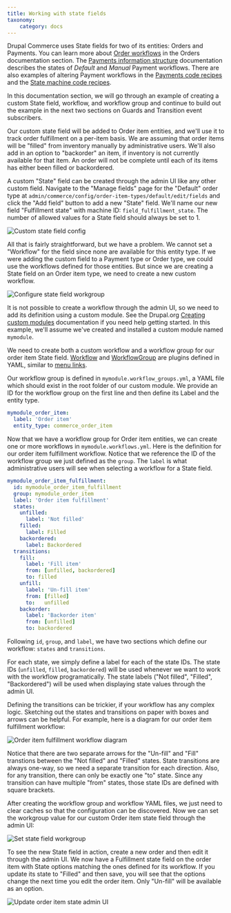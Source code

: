 ```yaml
---
title: Working with state fields
taxonomy:
    category: docs
---
```


Drupal Commerce uses State fields for two of its entities: Orders and Payments. You can learn more about [Order workflows](../../../../orders/workflows) in the Orders documentation section. The [Payments information structure](../../../../payments/payments-information-structure) documentation describes the states of *Default* and *Manual* Payment workflows. There are also examples of altering Payment workflows in the [Payments code recipes](../../../../payments/code-recipes) and the [State machine code recipes](../code-recipes).

In this documentation section, we will go through an example of creating a custom State field, workflow, and workflow group and continue to build out the example in the next two sections on Guards and Transition event subscribers.

Our custom state field will be added to Order item entities, and we'll use it to track order fulfillment on a per-item basis. We are assuming that order items will be "filled" from inventory manually by administrative users. We'll also add in an option to "backorder" an item, if inventory is not currently available for that item. An order will not be complete until each of its items has either been filled or backordered.

A custom "State" field can be created through the admin UI like any other custom field. Navigate to the "Manage fields" page for the "Default" order type at `admin/commerce/config/order-item-types/default/edit/fields` and click the "Add field" button to add a new "State" field. We'll name our new field "Fulfillment state" with machine ID: `field_fulfillment_state`. The number of allowed values for a State field should always be set to 1.

![Custom state field config](../images/custom-state-fields-1.png)

All that is fairly straightforward, but we have a problem. We cannot set a "Workflow" for the field since none are available for this entity type. If we were adding the custom field to a Payment type or Order type, we could use the workflows defined for those entities. But since we are creating a State field on an Order item type, we need to create a new custom workflow.

![Configure state field workgroup](../images/custom-state-fields-2.png)

It is not possible to create a workflow through the admin UI, so we need to add its definition using a custom module. See the Drupal.org [Creating custom modules] documentation if you need help getting started. In this example, we'll assume we've created and installed a custom module named `mymodule`.

We need to create both a custom workflow and a workflow group for our order item State field. [Workflow] and [WorkflowGroup] are plugins defined in YAML, similar to [menu links].

Our workflow group is defined in `mymodule.workflow_groups.yml`, a YAML file which should exist in the root folder of our custom module. We provide an ID for the workflow group on the first line and then define its Label and the entity type.

```yaml
mymodule_order_item:
  label: 'Order item'
  entity_type: commerce_order_item
```

Now that we have a workflow group for Order item entities, we can create one or more workflows in `mymodule.workflows.yml`. Here is the definition for our order item fulfillment workflow. Notice that we reference the ID of the workflow group we just defined as the `group`. The `label` is what administrative users will see when selecting a workflow for a State field.

```yaml
mymodule_order_item_fulfillment:
  id: mymodule_order_item_fulfillment
  group: mymodule_order_item
  label: 'Order item fulfillment'
  states:
    unfilled:
      label: 'Not filled'
    filled:
      label: Filled
    backordered:
      label: Backordered
  transitions:
    fill:
      label: 'Fill item'
      from: [unfilled, backordered]
      to: filled
    unfill:
      label: 'Un-fill item'
      from: [filled]
      to:   unfilled
    backorder:
      label: 'Backorder item'
      from: [unfilled]
      to: backordered
```

Following `id`, `group`, and `label`, we have two sections which define our workflow: `states` and `transitions`. 

For each state, we simply define a label for each of the state IDs. The state IDs (`unfilled`, `filled`, `backordered`) will be used whenever we want to work with the workflow programatically. The state labels ("Not filled", "Filled", "Backordered") will be used when displaying state values through the admin UI.

Defining the transitions can be trickier, if your workflow has any complex logic. Sketching out the states and transitions on paper with boxes and arrows can be helpful. For example, here is a diagram for our order item fulfillment workflow:

![Order item fulfillment workflow diagram](../images/custom-state-fields-5.png)

Notice that there are two separate arrows for the "Un-fill" and "Fill" transtions between the "Not filled" and "Filled" states. State transitions are always one-way, so we need a separate transition for each direction. Also, for any transition, there can only be exactly one "to" state. Since any transition can have multiple "from" states, those state IDs are defined with square brackets.

After creating the workflow group and workflow YAML files, we just need to clear caches so that the configuration can be discovered. Now we can set the workgroup value for our custom Order item state field through the admin UI:

![Set state field workgroup](../images/custom-state-fields-3.png)

To see the new State field in action, create a new order and then edit it through the admin UI. We now have a Fulfillment state field on the order item with State options matching the ones defined for its workflow. If you update its state to "Filled" and then save, you will see that the options change the next time you edit the order item. Only "Un-fill" will be available as an option.

![Update order item state admin UI](../images/custom-state-fields-4.png)

[Creating custom modules]: https://www.drupal.org/docs/creating-custom-modules
[Workflow]: https://git.drupalcode.org/project/state_machine/blob/8.x-1.x/src/Plugin/Workflow/WorkflowInterface.php
[WorkflowGroup]: https://git.drupalcode.org/project/state_machine/blob/8.x-1.x/src/Plugin/WorkflowGroup/WorkflowGroupInterface.php
[menu links]: https://www.drupal.org/docs/drupal-apis/menu-api/providing-module-defined-menu-links
